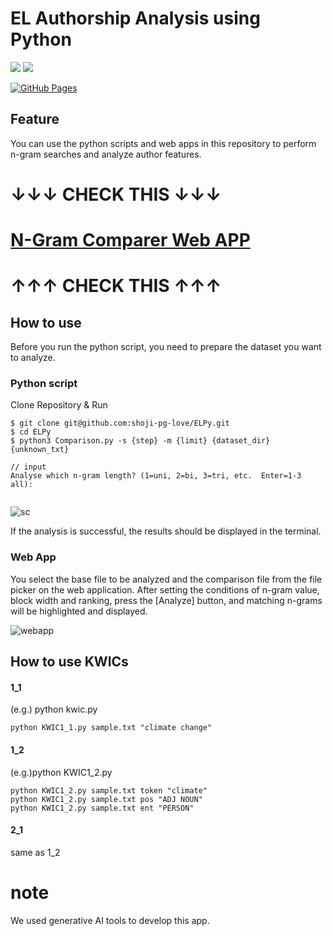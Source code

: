 # EL Authorship Analysis using Python
<img src="https://img.shields.io/badge/-Python-F9DC3E.svg?logo=python&style=flat">
<img src="https://img.shields.io/badge/-Python-F9DC3E.svg?logo=python&style=flat">

[![GitHub Pages](https://img.shields.io/static/v1?label=GitHub+Pages&message=+&color=brightgreen&logo=github)](https://shoji-pg-love.github.io/ELPy/)

## Feature
You can use the python scripts and web apps in this repository to perform n-gram searches and analyze author features.

# ↓↓↓ CHECK THIS ↓↓↓
# [N-Gram Comparer Web APP](https://shoji-pg-love.github.io/ELPy/)
# ↑↑↑ CHECK THIS ↑↑↑

## How to use

Before you run the python script, you need to prepare the dataset you want to analyze.

### Python script

Clone Repository & Run

```
$ git clone git@github.com:shoji-pg-love/ELPy.git
$ cd ELPy
$ python3 Comparison.py -s {step} -m {limit} {dataset_dir} {unknown_txt}

// input
Analyse which n-gram length? (1=uni, 2=bi, 3=tri, etc.  Enter=1-3 all):


```

![sc](https://github.com/user-attachments/assets/ffd16846-01fe-46e3-a183-ea0b098271d1)

If the analysis is successful, the results should be displayed in the terminal.


### Web App

You select the base file to be analyzed and the comparison file from the file picker on the web application. After setting the conditions of n-gram value, block width and ranking, press the [Analyze] button, and matching n-grams will be highlighted and displayed.

![webapp](https://github.com/user-attachments/assets/3a84627b-76c8-4990-9d7d-d0ffc512aff0)


## How to use KWICs
#### 1_1
(e.g.) python kwic.py <filename> <target>
```
python KWIC1_1.py sample.txt "climate change"
```

#### 1_2
(e.g.)python KWIC1_2.py <filename> <type> <target>
```
python KWIC1_2.py sample.txt token "climate"
python KWIC1_2.py sample.txt pos "ADJ NOUN"
python KWIC1_2.py sample.txt ent "PERSON"
```

#### 2_1
same as 1_2


# note
We used generative AI tools to develop this app.